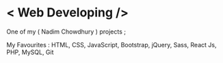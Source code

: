 # < Web Developing />
One of my ( Nadim Chowdhury ) projects ;

My Favourites : 
HTML, CSS, JavaScript, Bootstrap, jQuery, Sass, React Js, PHP, MySQL, Git 
